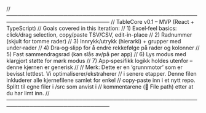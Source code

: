 // ─────────────────────────────────────────────────────────────────────────────
// TableCore v0.1 – MVP (React + TypeScript)
// Goals covered in this iteration:
// 1) Excel‑feel basics: click/drag selection, copy/paste TSV/CSV, edit-in-place
// 2) Radnummer (skjult for tomme rader)
// 3) Innrykk/utrykk (hierarki) + grupper med under‑rader
// 4) Dra‑og‑slipp for å endre rekkefølge på rader og kolonner
// 5) Fast sammendragsrad (kan slås av/på per app)
// 6) Lys modus med klargjort støtte for mørk modus
// 7) App‑spesifikk logikk holdes utenfor – denne kjernen er generisk
//
// Merk: Dette er en ‘grunnmotor’ som er bevisst lettlest. Vi optimaliserer/ekstraherer
// i senere etapper. Denne filen inkluderer alle kjernefilene samlet for enkel
// copy‑paste inn i et nytt repo. Splitt til egne filer i /src som anvist i
// kommentarene (🔹 File path) etter at du har limt inn.
// ─────────────────────────────────────────────────────────────────────────────
